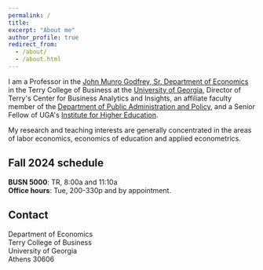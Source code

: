 ```yaml
---
permalink: /
title:
excerpt: "About me" 
author_profile: true
redirect_from: 
  - /about/
  - /about.html
---
```


I am a Professor in the [John Munro Godfrey, Sr. Department of Economics](https://www.terry.uga.edu/departments/economics/) in the Terry College of Business at the [University of Georgia](https://www.uga.edu/), Director of Terry's Center for Business Analytics and Insights, an affiliate faculty member of the [Department of Public Administration and Policy](https://spia.uga.edu/departments-centers/padp/), and a Senior Fellow of UGA's [Institute for Higher Education](https://ihe.uga.edu/).

My research and teaching interests are generally concentrated in the areas of labor economics, economics of education and applied econometrics.

## Fall 2024 schedule

**BUSN 5000**: TR, 8:00a and 11:10a\
**Office hours**: Tue, 200-330p and by appointment.

## Contact

Department of Economics\
Terry College of Business\
University of Georgia\
Athens 30606